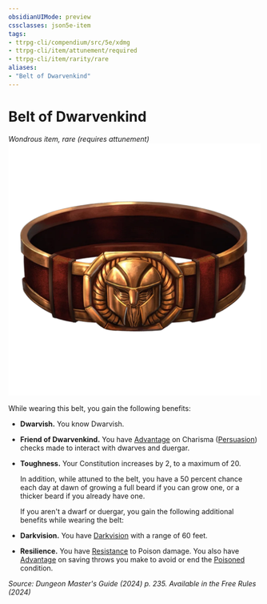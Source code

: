 ```yaml
---
obsidianUIMode: preview
cssclasses: json5e-item
tags:
- ttrpg-cli/compendium/src/5e/xdmg
- ttrpg-cli/item/attunement/required
- ttrpg-cli/item/rarity/rare
aliases: 
- "Belt of Dwarvenkind"
---
```

# Belt of Dwarvenkind
*Wondrous item, rare (requires attunement)*  
![](Misc%20Files/CLI/compendium/items/img/belt-of-dwarvenkind.webp#right)


While wearing this belt, you gain the following benefits:

- **Dwarvish.** You know Dwarvish.  
- **Friend of Dwarvenkind.** You have [Advantage](Misc%20Files/CLI/rules/variant-rules/advantage-xphb.md) on Charisma ([Persuasion](Misc%20Files/CLI/rules/skills.md#Persuasion)) checks made to interact with dwarves and duergar.  
- **Toughness.** Your Constitution increases by 2, to a maximum of 20.  

    In addition, while attuned to the belt, you have a 50 percent chance each day at dawn of growing a full beard if you can grow one, or a thicker beard if you already have one.  

    If you aren't a dwarf or duergar, you gain the following additional benefits while wearing the belt:  
- **Darkvision.** You have [Darkvision](Misc%20Files/CLI/rules/senses.md#Darkvision) with a range of 60 feet.  
- **Resilience.** You have [Resistance](Misc%20Files/CLI/rules/variant-rules/resistance-xphb.md) to Poison damage. You also have [Advantage](Misc%20Files/CLI/rules/variant-rules/advantage-xphb.md) on saving throws you make to avoid or end the [Poisoned](Misc%20Files/CLI/rules/conditions.md#Poisoned) condition.  

*Source: Dungeon Master's Guide (2024) p. 235. Available in the Free Rules (2024)*